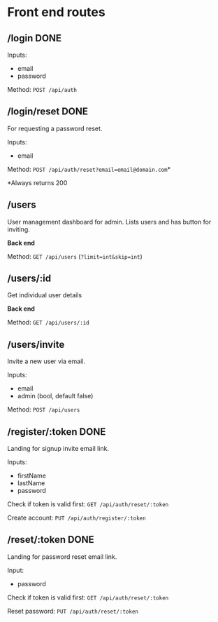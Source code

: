 # Front end routes

## /login DONE

Inputs:
- email
- password

Method: `POST /api/auth`

## /login/reset DONE

For requesting a password reset. 

Inputs:
- email

Method: `POST /api/auth/reset?email=email@domain.com`*

*Always returns 200

## /users

User management dashboard for admin. Lists users and has button for inviting.

**Back end**

Method: `GET /api/users` (`?limit=int&skip=int`)

## /users/:id

Get individual user details

**Back end**

Method: `GET /api/users/:id`

## /users/invite

Invite a new user via email.

Inputs:
- email
- admin (bool, default false)

Method: `POST /api/users`

## /register/:token DONE

Landing for signup invite email link.

Inputs:
- firstName
- lastName
- password

Check if token is valid first: `GET /api/auth/reset/:token`

Create account: `PUT /api/auth/register/:token`

## /reset/:token DONE

Landing for password reset email link.

Input:
- password

Check if token is valid first: `GET /api/auth/reset/:token`

Reset password: `PUT /api/auth/reset/:token`

